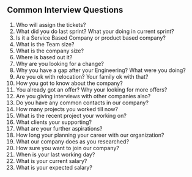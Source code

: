 ## Common Interview Questions
1. Who will assign the tickets?
2. What did you do last sprint? What your doing in current sprint?
3. Is it a Service Based Company or product based company?
4. What is the Team size?
5. What is the company size?
6. Where is based out it?
7. Why are you looking for a change?
8. Why you have a gap after your Engineering? What were you doing?
9. Are you ok with relocation? Your family ok with that?
10. How you got to know about the company?
12. You already got an offer? Why your looking for more offers?
13. Are you giving interviews with other companies also?
14. Do you have any common contacts in our company?
15. How many projects you worked till now?
16. What is the recent project your working on?
17. What clients your supporting?
18. What are your further aspirations?
19. How long your planning your career with our organization?
20. What our company does as you researched?
21. How sure you want to join our company?
22. When is your last working day?
23. What is your current salary?
24. What is your expected salary?
